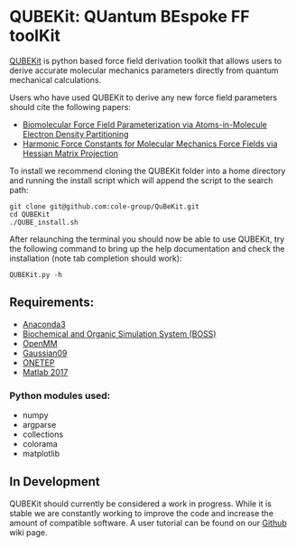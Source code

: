 # QUBEKit: QUantum BEspoke FF toolKit


[QUBEKit](https://blogs.ncl.ac.uk/danielcole/qube-force-field/) is python based force field derivation toolkit that allows users to derive accurate molecular mechanics parameters directly from quantum mechanical calculations. 

Users who have used QUBEKit to derive any new force field parameters should cite the following papers:
* [Biomolecular Force Field Parameterization via Atoms-in-Molecule Electron Density Partitioning](https://pubs.acs.org/doi/abs/10.1021/acs.jctc.6b00027)
* [Harmonic Force Constants for Molecular Mechanics Force Fields via Hessian Matrix Projection](https://pubs.acs.org/doi/10.1021/acs.jctc.7b00785)

To install we recommend cloning the QUBEKit folder into a home directory and running the install script which will append the script to the search path:

    git clone git@github.com:cole-group/QuBeKit.git
    cd QUBEKit
    ./QUBE_install.sh
    
After relaunching the terminal you should now be able to use QUBEKit, try the following command to bring up the help documentation and check the installation (note tab completion should work):

    QUBEKit.py -h

## Requirements:
* [Anaconda3](https://www.anaconda.com/download/)
* [Biochemical and Organic Simulation System (BOSS)](http://zarbi.chem.yale.edu/software.html)
* [OpenMM](http://openmm.org/)
* [Gaussian09](http://gaussian.com/)
* [ONETEP](http://www.onetep.org/)
* [Matlab 2017](https://uk.mathworks.com/products/matlab.html)
### Python modules used:
* numpy
* argparse
* collections
* colorama
* matplotlib

## In Development

QUBEKit should currently be considered a work in progress. While it is stable we are constantly working to improve the code and increase the amount of compatible software. A user tutorial can be found on our [Github](https://github.com/cole-group/QuBeKit/wiki) wiki page. 
